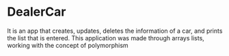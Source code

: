 # DealerCar
It is an app that creates, updates, deletes the information of a car, and prints the list that is entered. 
This application was made through arrays lists, working with the concept of polymorphism
